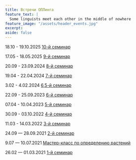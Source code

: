```yaml
---
title: Встречи ОПЛинга
feature_text: |
  Some linguists meet each other in the middle of nowhere
feature_image: "/assets/header_events.jpg"
excerpt: 
aside: false
---
```

18.10 - 19.10.2025 [10-й семинар](/seminar10/ "10-й семинар")

17.05 - 18.05.2025 [9-й семинар](/seminar9/ "9-й семинар")

20.09 - 23.09.2024 [8-й семинар](/seminar8/ "8-й семинар")

19.04 - 22.04.2024 [7-й семинар](/seminar7/ "7-й семинар")

3.02 - 4.02.2024 [6,5-й семинар](/seminar6_5/ "6,5-й семинар")

22.09 - 25.09.2023 [6-й семинар](/seminar6/ "6-й семинар")

07.04 - 10.04.2023 [5-й семинар](/seminar5/ "5-й семинар")

30.09 - 03.10.2022 [4-й семинар](/fourth_seminar/)

11.03 - 14.03.2022 [З-й семинар](/third_seminar/)

24.09 — 28.09.2021 [2-й семинар](/seminar2/ "2-й семинар")

9.07 — 10.07.2021 [Мастер-класс по определению растений](/master_class/)

26.02 — 01.03.2021 [1-й семинар](/first_seminar/ "1-й семинар")
